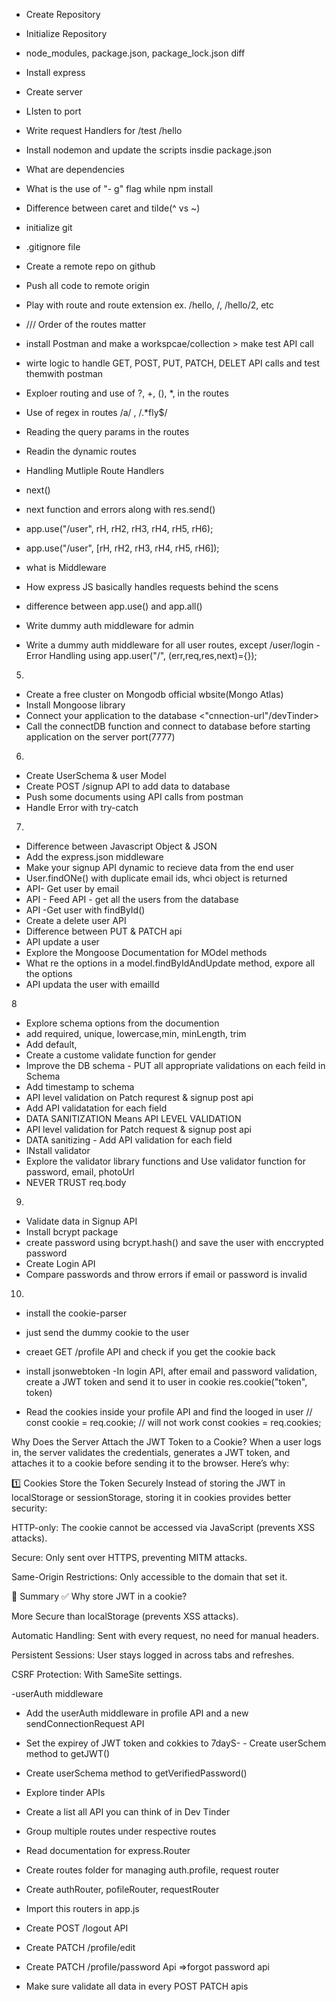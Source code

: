 - Create Repository
- Initialize Repository
- node_modules, package.json, package_lock.json diff
- Install express
- Create server
- LIsten to port
- Write request Handlers for /test /hello
- Install nodemon and update the scripts insdie package.json
- What are dependencies
- What is the use of "- g" flag while npm install
- Difference between caret and tilde(^ vs ~)

- initialize git
- .gitignore file
- Create a remote repo on github
- Push all code to remote origin
- Play with route and route extension ex. /hello, /, /hello/2, etc

- /// Order of the routes matter

- install Postman and make a workspcae/collection > make test API call
- wirte logic to handle GET, POST, PUT, PATCH, DELET API calls and test themwith postman
- Exploer routing and use of ?, +, (), \*, in the routes
- Use of regex in routes /a/ , /.\*fly$/
- Reading the query params in the routes
- Readin the dynamic routes

- Handling Mutliple Route Handlers
- next()
- next function and errors along with res.send()

- app.use("/user", rH, rH2, rH3, rH4, rH5, rH6);
- app.use("/user", [rH, rH2, rH3, rH4, rH5, rH6]);
- what is Middleware
- How express JS basically handles requests behind the scens

- difference between app.use() and app.all()
- Write dummy auth middleware for admin
- Write a dummy auth middleware for all user routes, except /user/login
  -Error Handling using app.user("/", (err,req,res,next)={});

5.

- Create a free cluster on Mongodb official wbsite(Mongo Atlas)
- Install Mongoose library
- Connect your application to the database <"cnnection-url"/devTinder>
- Call the connectDB function and connect to database before starting application on the server port(7777)

6.

- Create UserSchema & user Model
- Create POST /signup API to add data to database
- Push some documents using API calls from postman
- Handle Error with try-catch

7.

- Difference between Javascript Object & JSON
- Add the express.json middleware
- Make your signup API dynamic to recieve data from the end user
- User.findONe() with duplicate email ids, whci object is returned
- API- Get user by email
- API - Feed API - get all the users from the database
- API -Get user with findById()
- Create a delete user API
- Difference between PUT & PATCH api
- API update a user
- Explore the Mongoose Documentation for MOdel methods
- What re the options in a model.findByIdAndUpdate method, expore all the options
- API updata the user with emailId

8

- Explore schema options from the documention
- add required, unique, lowercase,min, minLength, trim
- Add default,
- Create a custome validate function for gender
- Improve the DB schema - PUT all appropriate validations on each feild in Schema
- Add timestamp to schema
- API level validation on Patch requrest & signup post api
- Add API validatation for each field
- DATA SANITIZATION Means API LEVEL VALIDATION
- API level validation for Patch request & signup post api
- DATA sanitizing - Add API validation for each field
- INstall validator
- Explore the validator library functions and Use validator function for password, email, photoUrl
- NEVER TRUST req.body

9.

- Validate data in Signup API
- Install bcrypt package
- create password using bcrypt.hash() and save the user with enccrypted password
- Create Login API
- Compare passwords and throw errors if email or password is invalid

10.

- install the cookie-parser
- just send the dummy cookie to the user
- creaet GET /profile API and check if you get the cookie back
- install jsonwebtoken
  -In login API, after email and password validation, create a JWT token and send it to user in cookie
  res.cookie("token", token)

- Read the cookies inside your profile API and find the looged in user
  // const cookie = req.cookie; // will not work
  const cookies = req.cookies;

Why Does the Server Attach the JWT Token to a Cookie?
When a user logs in, the server validates the credentials, generates a JWT token, and attaches it to a cookie before sending it to the browser. Here’s why:

1️⃣ Cookies Store the Token Securely
Instead of storing the JWT in localStorage or sessionStorage, storing it in cookies provides better security:

HTTP-only: The cookie cannot be accessed via JavaScript (prevents XSS attacks).

Secure: Only sent over HTTPS, preventing MITM attacks.

Same-Origin Restrictions: Only accessible to the domain that set it.

📌 Summary
✅ Why store JWT in a cookie?

More Secure than localStorage (prevents XSS attacks).

Automatic Handling: Sent with every request, no need for manual headers.

Persistent Sessions: User stays logged in across tabs and refreshes.

CSRF Protection: With SameSite settings.

-userAuth middleware

- Add the userAuth middleware in profile API and a new sendConnectionRequest API
- Set the expirey of JWT token and cokkies to 7dayS- - Create userSchem method to getJWT()
- Create userSchema method to getVerifiedPassword()

- Explore tinder APIs
- Create a list all API you can think of in Dev Tinder
- Group multiple routes under respective routes

- Read documentation for express.Router
- Create routes folder for managing auth.profile, request router
- Create authRouter, pofileRouter, requestRouter
- Import this routers in app.js
- Create POST /logout API
- Create PATCH /profile/edit
- Create PATCH /profile/password Api =>forgot password api
- Make sure validate all data in every POST PATCH apis

